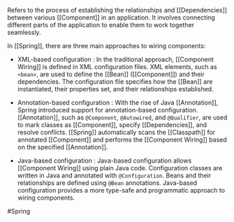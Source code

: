 Refers to the process of establishing the relationships and [[Dependencies]] between various [[Component]] in an application. It involves connecting different parts of the application to enable them to work together seamlessly.

In [[Spring]], there are three main approaches to wiring components:

- XML-based configuration : In the traditional approach, [[Component Wiring]] is defined in XML configuration files. XML elements, such as `<bean>`, are used to define the [[Bean]] ([[Component]]) and their dependencies. The configuration file specifies how the [[Bean]] are instantiated, their properties set, and their relationships established.

- Annotation-based configuration : With the rise of Java [[Annotation]], Spring introduced support for annotation-based configuration. [[Annotation]], such as `@Component`, `@Autowired`, and `@Qualifier`, are used to mark classes as [[Component]], specify [[Dependencies]], and resolve conflicts. [[Spring]] automatically scans the [[Classpath]] for annotated [[Component]] and performs the [[Component Wiring]] based on the specified [[Annotation]].

- Java-based configuration : Java-based configuration allows [[Component Wiring]] using plain Java code. Configuration classes are written in Java and annotated with `@Configuration`. Beans and their relationships are defined using `@Bean` annotations. Java-based configuration provides a more type-safe and programmatic approach to wiring components.

#Spring 